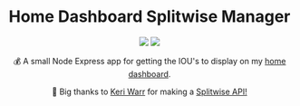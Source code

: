 <h1 align="center">Home Dashboard Splitwise Manager </h1>
<p align="center">
    <img src="https://img.shields.io/github/workflow/status/iamtomhewitt/home-dashboard-splitwise-manager/NodeJS%20CI"/>
    <img src="https://img.shields.io/endpoint?url=https://gist.githubusercontent.com/iamtomhewitt/70cdd8c15770b5fc44e7bb2b8fac0042/raw/home-dashboard-splitwise-manager__heads_master.json"/>
</p>
<p align="center">
    💰 A small Node Express app for getting the IOU's to display on my <a href="https://github.com/iamtomhewitt/home-dashboard">home dashboard</a>.
</p>
<p align="center">🙌 Big thanks to <a href="https://github.com/keriwarr">Keri Warr</a> for making a <a href="https://dev.splitwise.com/#introduction">Splitwise API!</a></p>